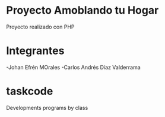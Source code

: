 # Proyecto Amoblando tu Hogar
Proyecto realizado con PHP

# Integrantes
 -Johan Efrén MOrales
 -Carlos Andrés Díaz Valderrama
  
# taskcode
Developments programs by class
